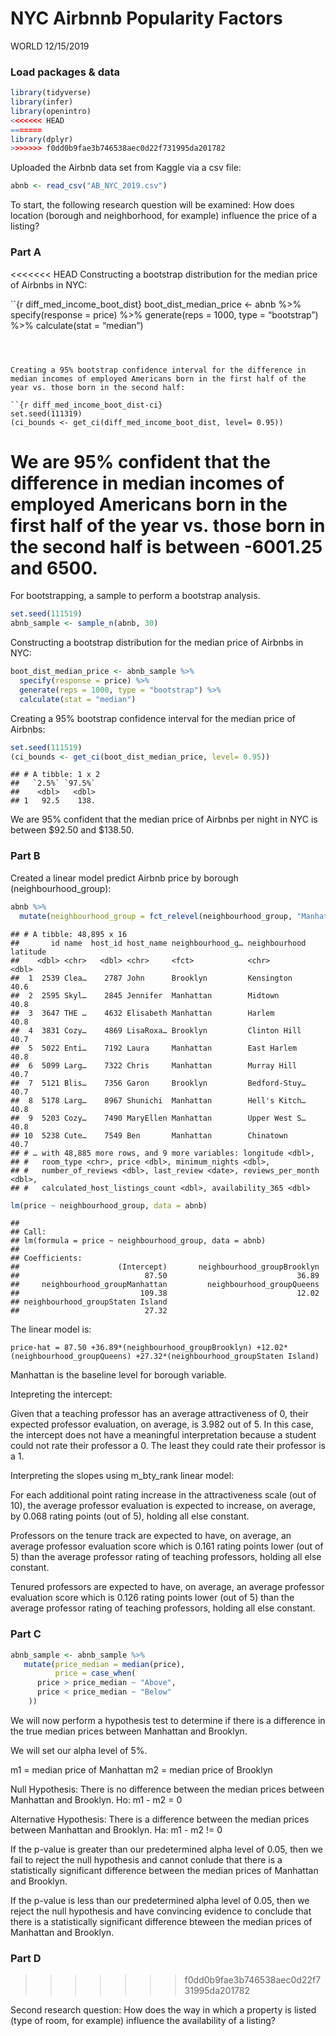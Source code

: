 NYC Airbnnb Popularity Factors
================
WORLD
12/15/2019

### Load packages & data

``` r
library(tidyverse) 
library(infer)
library(openintro)
<<<<<<< HEAD
=======
library(dplyr)
>>>>>>> f0dd0b9fae3b746538aec0d22f731995da201782
```

Uploaded the Airbnb data set from Kaggle via a csv file:

``` r
abnb <- read_csv("AB_NYC_2019.csv")
```

To start, the following research question will be examined: How does
location (borough and neighborhood, for example) influence the price of
a listing?

### Part A

<<<<<<< HEAD
Constructing a bootstrap distribution for the median price of Airbnbs in
NYC:

\`\`{r diff\_med\_income\_boot\_dist} boot\_dist\_median\_price \<- abnb
%\>% specify(response = price) %\>% generate(reps = 1000, type =
“bootstrap”) %\>% calculate(stat = “median”)

``` 



Creating a 95% bootstrap confidence interval for the difference in median incomes of employed Americans born in the first half of the year vs. those born in the second half:

``{r diff_med_income_boot_dist-ci}
set.seed(111319)
(ci_bounds <- get_ci(diff_med_income_boot_dist, level= 0.95))
```

We are 95% confident that the difference in median incomes of employed
Americans born in the first half of the year vs. those born in the
second half is between -6001.25 and 6500.
=======
For bootstrapping, a sample to perform a bootstrap analysis.

``` r
set.seed(111519)
abnb_sample <- sample_n(abnb, 30)
```

Constructing a bootstrap distribution for the median price of Airbnbs in
NYC:

``` r
boot_dist_median_price <- abnb_sample %>%
  specify(response = price) %>%
  generate(reps = 1000, type = "bootstrap") %>%
  calculate(stat = "median")
```

Creating a 95% bootstrap confidence interval for the median price of
Airbnbs:

``` r
set.seed(111519)
(ci_bounds <- get_ci(boot_dist_median_price, level= 0.95))
```

    ## # A tibble: 1 x 2
    ##   `2.5%` `97.5%`
    ##    <dbl>   <dbl>
    ## 1   92.5    138.

We are 95% confident that the median price of Airbnbs per night in NYC
is between $92.50 and $138.50.

### Part B

Created a linear model predict Airbnb price by borough
(neighbourhood\_group):

``` r
abnb %>%
  mutate(neighbourhood_group = fct_relevel(neighbourhood_group, "Manhattan", "Brooklyn","Staten Island","Queens", "Bronx"))
```

    ## # A tibble: 48,895 x 16
    ##       id name  host_id host_name neighbourhood_g… neighbourhood latitude
    ##    <dbl> <chr>   <dbl> <chr>     <fct>            <chr>            <dbl>
    ##  1  2539 Clea…    2787 John      Brooklyn         Kensington        40.6
    ##  2  2595 Skyl…    2845 Jennifer  Manhattan        Midtown           40.8
    ##  3  3647 THE …    4632 Elisabeth Manhattan        Harlem            40.8
    ##  4  3831 Cozy…    4869 LisaRoxa… Brooklyn         Clinton Hill      40.7
    ##  5  5022 Enti…    7192 Laura     Manhattan        East Harlem       40.8
    ##  6  5099 Larg…    7322 Chris     Manhattan        Murray Hill       40.7
    ##  7  5121 Blis…    7356 Garon     Brooklyn         Bedford-Stuy…     40.7
    ##  8  5178 Larg…    8967 Shunichi  Manhattan        Hell's Kitch…     40.8
    ##  9  5203 Cozy…    7490 MaryEllen Manhattan        Upper West S…     40.8
    ## 10  5238 Cute…    7549 Ben       Manhattan        Chinatown         40.7
    ## # … with 48,885 more rows, and 9 more variables: longitude <dbl>,
    ## #   room_type <chr>, price <dbl>, minimum_nights <dbl>,
    ## #   number_of_reviews <dbl>, last_review <date>, reviews_per_month <dbl>,
    ## #   calculated_host_listings_count <dbl>, availability_365 <dbl>

``` r
lm(price ~ neighbourhood_group, data = abnb)
```

    ## 
    ## Call:
    ## lm(formula = price ~ neighbourhood_group, data = abnb)
    ## 
    ## Coefficients:
    ##                      (Intercept)       neighbourhood_groupBrooklyn  
    ##                            87.50                             36.89  
    ##     neighbourhood_groupManhattan         neighbourhood_groupQueens  
    ##                           109.38                             12.02  
    ## neighbourhood_groupStaten Island  
    ##                            27.32

The linear model is:

`price-hat = 87.50 +36.89*(neighbourhood_groupBrooklyn)
+12.02*(neighbourhood_groupQueens) +27.32*(neighbourhood_groupStaten
Island)`

Manhattan is the baseline level for borough variable.

Intepreting the intercept:

Given that a teaching professor has an average attractiveness of 0,
their expected professor evaluation, on average, is 3.982 out of 5. In
this case, the intercept does not have a meaningful interpretation
because a student could not rate their professor a 0. The least they
could rate their professor is a 1.

Interpreting the slopes using m\_bty\_rank linear model:

For each additional point rating increase in the attractiveness scale
(out of 10), the average professor evaluation is expected to increase,
on average, by 0.068 rating points (out of 5), holding all else
constant.

Professors on the tenure track are expected to have, on average, an
average professor evaluation score which is 0.161 rating points lower
(out of 5) than the average professor rating of teaching professors,
holding all else constant.

Tenured professors are expected to have, on average, an average
professor evaluation score which is 0.126 rating points lower (out of 5)
than the average professor rating of teaching professors, holding all
else constant.

### Part C

``` r
abnb_sample <- abnb_sample %>%
   mutate(price_median = median(price), 
          price = case_when(
      price > price_median ~ "Above",
      price < price_median ~ "Below"
    ))
```

We will now perform a hypothesis test to determine if there is a
difference in the true median prices between Manhattan and Brooklyn.

We will set our alpha level of 5%.

m1 = median price of Manhattan m2 = median price of Brooklyn

Null Hypothesis: There is no difference between the median prices
between Manhattan and Brooklyn. Ho: m1 - m2 = 0

Alternative Hypothesis: There is a difference between the median prices
between Manhattan and Brooklyn. Ha: m1 - m2 \!= 0

If the p-value is greater than our predetermined alpha level of 0.05,
then we fail to reject the null hypothesis and cannot conlude that there
is a statistically significant difference between the median prices of
Manhattan and Brooklyn.

If the p-value is less than our predetermined alpha level of 0.05, then
we reject the null hypothesis and have convincing evidence to conclude
that there is a statistically significant difference bteween the median
prices of Manhattan and Brooklyn.

### Part D
>>>>>>> f0dd0b9fae3b746538aec0d22f731995da201782

Second research question: How does the way in which a property is listed
(type of room, for example) influence the availability of a listing?
